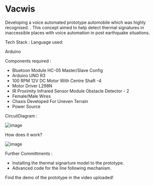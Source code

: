# Vacwis
Developing a voice automated prototype automobile  which was highly recognised.
. This concept aimed to help detect thermal signatures in inaccessible places with voice automation in post earthquake situations.

Tech Stack :
Language used:

Arduino

Components required :

- Bluetoon Module HC-05 Master/Slave Config
- Arduino UNO R3
- 100 RPM 12V DC Motor With Centre Shaft -4
- Motor Driver L298N
- IR Proximity Infrared Sensor Module Obstacle Detector - 2
- Female/Male Wires
- Chasis Developed For Uneven Terrain
- Power Source

CircuitDiagram : 

![image](https://user-images.githubusercontent.com/59911272/117238944-7003a780-ae4b-11eb-9bb9-1f760f146b49.png)


How does it work? 

![image](https://user-images.githubusercontent.com/59911272/117238714-0e433d80-ae4b-11eb-9c2f-cfefe8fd4557.png)

Further Committments : 

- Installing the thermal signarture model to the prototype.
- Advanced code for the line following mechanism.

Find the demo of the prototype in the video uploaded!

